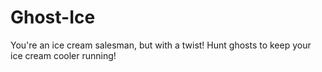 # Ghost-Ice
You're an ice cream salesman, but with a twist!  Hunt ghosts to keep your ice cream cooler running!
